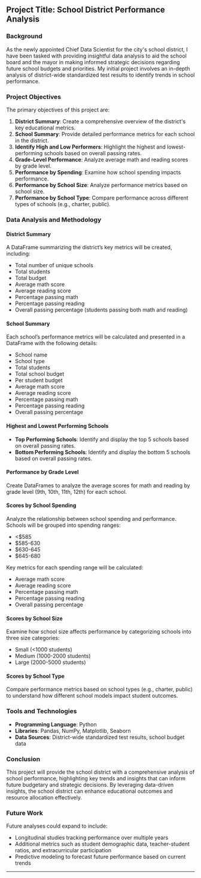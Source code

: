 
## Project Title: School District Performance Analysis

### Background

As the newly appointed Chief Data Scientist for the city's school district, I have been tasked with providing insightful data analysis to aid the school board and the mayor in making informed strategic decisions regarding future school budgets and priorities. My initial project involves an in-depth analysis of district-wide standardized test results to identify trends in school performance.

### Project Objectives

The primary objectives of this project are:

1. **District Summary**: Create a comprehensive overview of the district's key educational metrics.
2. **School Summary**: Provide detailed performance metrics for each school in the district.
3. **Identify High and Low Performers**: Highlight the highest and lowest-performing schools based on overall passing rates.
4. **Grade-Level Performance**: Analyze average math and reading scores by grade level.
5. **Performance by Spending**: Examine how school spending impacts performance.
6. **Performance by School Size**: Analyze performance metrics based on school size.
7. **Performance by School Type**: Compare performance across different types of schools (e.g., charter, public).

### Data Analysis and Methodology

#### District Summary

A DataFrame summarizing the district’s key metrics will be created, including:
- Total number of unique schools
- Total students
- Total budget
- Average math score
- Average reading score
- Percentage passing math
- Percentage passing reading
- Overall passing percentage (students passing both math and reading)

#### School Summary 

Each school’s performance metrics will be calculated and presented in a DataFrame with the following details:
- School name
- School type
- Total students
- Total school budget
- Per student budget
- Average math score
- Average reading score
- Percentage passing math
- Percentage passing reading
- Overall passing percentage

#### Highest and Lowest Performing Schools

- **Top Performing Schools**: Identify and display the top 5 schools based on overall passing rates.
- **Bottom Performing Schools**: Identify and display the bottom 5 schools based on overall passing rates.

#### Performance by Grade Level

Create DataFrames to analyze the average scores for math and reading by grade level (9th, 10th, 11th, 12th) for each school.

#### Scores by School Spending

Analyze the relationship between school spending and performance. Schools will be grouped into spending ranges:
- <$585
- $585-630
- $630-645
- $645-680

Key metrics for each spending range will be calculated:
- Average math score
- Average reading score
- Percentage passing math
- Percentage passing reading
- Overall passing percentage

#### Scores by School Size

Examine how school size affects performance by categorizing schools into three size categories:
- Small (<1000 students)
- Medium (1000-2000 students)
- Large (2000-5000 students)

#### Scores by School Type

Compare performance metrics based on school types (e.g., charter, public) to understand how different school models impact student outcomes.

### Tools and Technologies

- **Programming Language**: Python
- **Libraries**: Pandas, NumPy, Matplotlib, Seaborn
- **Data Sources**: District-wide standardized test results, school budget data

### Conclusion

This project will provide the school district with a comprehensive analysis of school performance, highlighting key trends and insights that can inform future budgetary and strategic decisions. By leveraging data-driven insights, the school district can enhance educational outcomes and resource allocation effectively.

### Future Work

Future analyses could expand to include:
- Longitudinal studies tracking performance over multiple years
- Additional metrics such as student demographic data, teacher-student ratios, and extracurricular participation
- Predictive modeling to forecast future performance based on current trends

---



